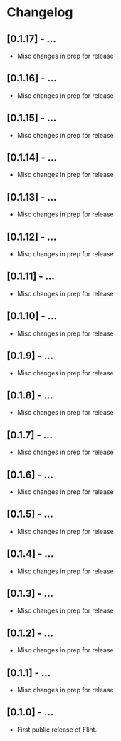 # Changelog

## [0.1.17] - ...
- Misc changes in prep for release

## [0.1.16] - ...
- Misc changes in prep for release

## [0.1.15] - ...
- Misc changes in prep for release

## [0.1.14] - ...
- Misc changes in prep for release

## [0.1.13] - ...
- Misc changes in prep for release

## [0.1.12] - ...
- Misc changes in prep for release

## [0.1.11] - ...
- Misc changes in prep for release

## [0.1.10] - ...
- Misc changes in prep for release

## [0.1.9] - ...
- Misc changes in prep for release

## [0.1.8] - ...
- Misc changes in prep for release

## [0.1.7] - ...
- Misc changes in prep for release

## [0.1.6] - ...
- Misc changes in prep for release

## [0.1.5] - ...
- Misc changes in prep for release

## [0.1.4] - ...
- Misc changes in prep for release

## [0.1.3] - ...
- Misc changes in prep for release

## [0.1.2] - ...
- Misc changes in prep for release

## [0.1.1] - ...
- Misc changes in prep for release

## [0.1.0] - ...
- First public release of Flint.
